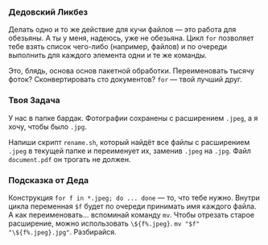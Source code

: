 ### Дедовский Ликбез

Делать одно и то же действие для кучи файлов — это работа для обезьяны. А ты у меня, надеюсь, уже не обезьяна. Цикл `for` позволяет тебе взять список чего-либо (например, файлов) и по очереди выполнить для каждого элемента одни и те же команды.

Это, блядь, основа основ пакетной обработки. Переименовать тысячу фоток? Сконвертировать сто документов? `for` — твой лучший друг.

### Твоя Задача

У нас в папке бардак. Фотографии сохранены с расширением `.jpeg`, а я хочу, чтобы было `.jpg`.

Напиши скрипт `rename.sh`, который найдёт все файлы с расширением `.jpeg` в текущей папке и переименует их, заменив `.jpeg` на `.jpg`. Файл `document.pdf` он трогать не должен.

### Подсказка от Деда

Конструкция `for f in *.jpeg; do ... done` — то, что тебе нужно. Внутри цикла переменная `$f` будет по очереди принимать имя каждого файла. А как переименовать... вспоминай команду `mv`. Чтобы отрезать старое расширение, можно использовать `\${f%.jpeg}`. `mv "$f" "\${f%.jpeg}.jpg"`. Разбирайся.
